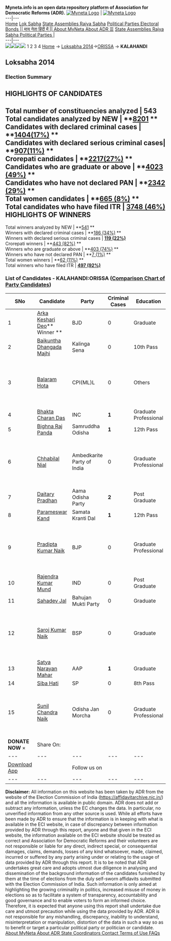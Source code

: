 **Myneta.info is an open data repository platform of Association for Democratic Reforms (ADR).**
[![Myneta Logo](https://www.myneta.info/lib/img/myneta-logo.png)](https://www.myneta.info/) | [![Myneta Logo](https://www.myneta.info/lib/img/adr-logo.png)](https://adrindia.org)  
---|---  
[Home](https://www.myneta.info/) [Lok Sabha](https://www.myneta.info/#ls "Lok Sabha") [ State Assemblies ](https://www.myneta.info/#sa "State Assemblies") [Rajya Sabha](https://www.myneta.info/#rs "Rajya Sabha") [Political Parties ](https://www.myneta.info/party "Political Parties") [ Electoral Bonds ](https://www.myneta.info/electoral_bonds "Electoral Bonds") [ || माय नेता हिंदी में || ](https://translate.google.co.in/translate?prev=hp&hl=en&js=y&u=www.myneta.info&sl=en&tl=hi&history_state0=) [ About MyNeta ](https://adrindia.org/content/about-myneta) [ About ADR ](https://adrindia.org/about-adr/who-we-are) [☰](javascript:void\(0\))
[ State Assemblies ](https://www.myneta.info/#sa "State Assemblies") [ Rajya Sabha ](https://www.myneta.info/#rs "Rajya Sabha") [ Political Parties ](https://www.myneta.info/party "Political Parties")
|   
---|---  
![](https://www.myneta.info/lib/img/banner/banner-1.png)![](https://www.myneta.info/lib/img/banner/banner-2.png)![](https://www.myneta.info/lib/img/banner/banner-3.png)![](https://www.myneta.info/lib/img/banner/banner-4.png)
1  2  3  4 
[Home](https://www.myneta.info/) → [Loksabha 2014](https://www.myneta.info/ls2014/)→[ORISSA](https://www.myneta.info/ls2014/index.php?action=show_constituencies&state_id=18) → **KALAHANDI**
### 
## Loksabha 2014
###  Election Summary 
HIGHLIGHTS OF CANDIDATES  
---  
Total number of constituencies analyzed |  543   
Total candidates analyzed by NEW | **[8201](https://www.myneta.info/ls2014/index.php?action=summary&subAction=candidates_analyzed&sort=candidate#summary) **  
Candidates with declared criminal cases | **[1404(17%)](https://www.myneta.info/ls2014/index.php?action=summary&subAction=crime&sort=candidate#summary) **  
Candidates with declared serious criminal cases| **[907(11%)](https://www.myneta.info/ls2014/index.php?action=summary&subAction=serious_crime&sort=candidate#summary) **  
Crorepati candidates | **[2217(27%)](https://www.myneta.info/ls2014/index.php?action=summary&subAction=crorepati&sort=candidate#summary) **  
Candidates who are graduate or above | **[4023 (49%)](https://www.myneta.info/ls2014/index.php?action=summary&subAction=education&sort=candidate#summary) **  
Candidates who have not declared PAN | **[2342 (29%)](https://www.myneta.info/ls2014/index.php?action=summary&subAction=without_pan&sort=candidate#summary) **  
Total women candidates | **[665 (8%)](https://www.myneta.info/ls2014/index.php?action=summary&subAction=women_candidate&sort=candidate#summary) **  
Total candidates who have filed ITR | [**3748 (46%)**](https://www.myneta.info/ls2014/index.php?action=summary&subAction=filed_itr&sort=candidate#summary)  
HIGHLIGHTS OF WINNERS  
---  
Total winners analyzed by NEW | **[541](https://www.myneta.info/ls2014/index.php?action=summary&subAction=winner_analyzed&sort=candidate#summary) **  
Winners with declared criminal cases | **[186 (34%)](https://www.myneta.info/ls2014/index.php?action=summary&subAction=winner_crime&sort=candidate#summary) **  
Winners with declared serious criminal cases | **[119 (22%)](https://www.myneta.info/ls2014/index.php?action=summary&subAction=winner_serious_crime&sort=candidate#summary)**  
Crorepati winners | **[443 (82%)](https://www.myneta.info/ls2014/index.php?action=summary&subAction=winner_crorepati&sort=candidate#summary) **  
Winners who are graduate or above | **[403 (74%)](https://www.myneta.info/ls2014/index.php?action=summary&subAction=winner_education&sort=candidate#summary) **  
Winners who have not declared PAN | **[7 (1%)](https://www.myneta.info/ls2014/index.php?action=summary&subAction=winner_without_pan&sort=candidate#summary) **  
Total women winners | **[62 (11%)](https://www.myneta.info/ls2014/index.php?action=summary&subAction=winner_women&sort=candidate#summary) **  
Total winners who have filed ITR | [**497 (92%)**](https://www.myneta.info/ls2014/index.php?action=summary&subAction=winner_filed_itr&sort=candidate#summary)  
### List of Candidates - KALAHANDI:ORISSA ([Comparison Chart of Party Candidates](https://www.myneta.info/ls2014/comparisonchart.php?constituency_id=84))
SNo | Candidate| Party| Criminal Cases| Education| Age| Total Assets| Liabilities  
---|---|---|---|---|---|---|---  
1  | [Arka Keshari Deo](https://www.myneta.info/ls2014/candidate.php?candidate_id=815)** Winner ** | BJD | 0 | Graduate| 35 | Rs 6,98,22,063 ~ 6 Crore+ | Rs 8,31,688 ~ 8 Lacs+  
2  | [Baikuntha Dhangada Majhi](https://www.myneta.info/ls2014/candidate.php?candidate_id=223) | Kalinga Sena | 0 | 10th Pass| 58 | Rs 20,000 ~ 20 Thou+ | Rs 0 ~   
3  | [Balaram Hota](https://www.myneta.info/ls2014/candidate.php?candidate_id=1152) | CPI(ML)L | 0 | Others| 30 | ![](https://myneta.info/image_v2.php?myneta_folder=ls2014&candidate_id=1152&col=ta) | ![](https://myneta.info/image_v2.php?myneta_folder=ls2014&candidate_id=1152&col=lia)  
4  | [Bhakta Charan Das](https://www.myneta.info/ls2014/candidate.php?candidate_id=814) | INC | **1** | Graduate Professional| 55 | Rs 1,15,16,583 ~ 1 Crore+ | Rs 38,75,982 ~ 38 Lacs+  
5  | [Bighna Raj Panda](https://www.myneta.info/ls2014/candidate.php?candidate_id=809) | Samruddha Odisha | **1** | 12th Pass| 29 | Rs 7,64,550 ~ 7 Lacs+ | Rs 58,637 ~ 58 Thou+  
6  | [Chhabilal Nial](https://www.myneta.info/ls2014/candidate.php?candidate_id=1153) | Ambedkarite Party of India | 0 | Graduate Professional| 38 | ![](https://myneta.info/image_v2.php?myneta_folder=ls2014&candidate_id=1153&col=ta) | ![](https://myneta.info/image_v2.php?myneta_folder=ls2014&candidate_id=1153&col=lia)  
7  | [Daitary Pradhan](https://www.myneta.info/ls2014/candidate.php?candidate_id=1154) | Aama Odisha Party | **2** | Post Graduate| 58 | Rs 4,77,92,839 ~ 4 Crore+ | Rs 3,67,818 ~ 3 Lacs+  
8  | [Parameswar Kand](https://www.myneta.info/ls2014/candidate.php?candidate_id=810) | Samata Kranti Dal | **1** | 12th Pass| 51 | Rs 22,70,000 ~ 22 Lacs+ | Rs 1,00,000 ~ 1 Lacs+  
9  | [Pradipta Kumar Naik](https://www.myneta.info/ls2014/candidate.php?candidate_id=813) | BJP | 0 | Graduate Professional| 47 | ![](https://myneta.info/image_v2.php?myneta_folder=ls2014&candidate_id=813&col=ta) | ![](https://myneta.info/image_v2.php?myneta_folder=ls2014&candidate_id=813&col=lia)  
10  | [Rajendra Kumar Mund](https://www.myneta.info/ls2014/candidate.php?candidate_id=1155) | IND | 0 | Post Graduate| 0 | Rs 3,22,80,000 ~ 3 Crore+ | Rs 48,000 ~ 48 Thou+  
11  | [Sahadev Jal](https://www.myneta.info/ls2014/candidate.php?candidate_id=1156) | Bahujan Mukti Party | 0 | Graduate| 64 | Rs 11,99,800 ~ 11 Lacs+ | Rs 0 ~   
12  | [Saroj Kumar Naik](https://www.myneta.info/ls2014/candidate.php?candidate_id=1157) | BSP | 0 | Graduate| 42 | ![](https://myneta.info/image_v2.php?myneta_folder=ls2014&candidate_id=1157&col=ta) | ![](https://myneta.info/image_v2.php?myneta_folder=ls2014&candidate_id=1157&col=lia)  
13  | [Satya Narayan Mahar](https://www.myneta.info/ls2014/candidate.php?candidate_id=811) | AAP | **1** | Graduate| 38 | Rs 32,332 ~ 32 Thou+ | Rs 0 ~   
14  | [Siba Hati](https://www.myneta.info/ls2014/candidate.php?candidate_id=1158) | SP | 0 | 8th Pass| 57 | Rs 14,74,000 ~ 14 Lacs+ | Rs 1,00,000 ~ 1 Lacs+  
15  | [Sunil Chandra Naik](https://www.myneta.info/ls2014/candidate.php?candidate_id=812) | Odisha Jan Morcha | 0 | Graduate Professional| 54 | ![](https://myneta.info/image_v2.php?myneta_folder=ls2014&candidate_id=812&col=ta) | ![](https://myneta.info/image_v2.php?myneta_folder=ls2014&candidate_id=812&col=lia)  
|  **DONATE NOW** × |  Share On:  | [](https://api.whatsapp.com/send?text=https%3A%2F%2Fmyneta.info%2Fpunjab2022%2Findex.php%3Faction%3Dshow_constituencies%26state_id%3D19) | [](https://www.facebook.com/sharer/sharer.php?u=https%3A%2F%2Fmyneta.info%2Fpunjab2022%2Findex.php%3Faction%3Dshow_constituencies%26state_id%3D19) | [](https://twitter.com/share?url=https%3A%2F%2Fmyneta.info%2Fpunjab2022%2Findex.php%3Faction%3Dshow_constituencies%26state_id%3D19)  
---|---|---|---|---  
| [ Download App ](https://play.google.com/store/apps/details?id=com.webrosoft.myneta1&pcampaignid=pcampaignidMKT-Other-global-all-co-prtnr-py-PartBadge-Mar2515-1) | [](https://play.google.com/store/apps/details?id=com.webrosoft.myneta1&pcampaignid=pcampaignidMKT-Other-global-all-co-prtnr-py-PartBadge-Mar2515-1) |  Follow us on  | [](https://www.facebook.com/adrindia.org/) | [](https://twitter.com/adrspeaks) | [](https://groups.google.com/g/national-election-watch?hl=en&pli=1) | [](https://www.instagram.com/adrspeaks/) | [](https://www.youtube.com/user/adrspeaks) | [](https://sharechat.com/profile/adrspeaks)  
---|---|---|---|---|---|---|---|---  
**Disclaimer:** All information on this website has been taken by ADR from the website of the Election Commission of India (https://affidavitarchive.nic.in/) and all the information is available in public domain. ADR does not add or subtract any information, unless the EC changes the data. In particular, no unverified information from any other source is used. While all efforts have been made by ADR to ensure that the information is in keeping with what is available in the ECI website, in case of discrepancy between information provided by ADR through this report, anyone and that given in the ECI website, the information available on the ECI website should be treated as correct and Association for Democratic Reforms and their volunteers are not responsible or liable for any direct, indirect special, or consequential damages, claims, demands, losses of any kind whatsoever, made, claimed, incurred or suffered by any party arising under or relating to the usage of data provided by ADR through this report. It is to be noted that ADR undertakes great care and adopts utmost due diligence in analysing and dissemination of the background information of the candidates furnished by them at the time of elections from the duly self-sworn affidavits submitted with the Election Commission of India. Such information is only aimed at highlighting the growing criminality in politics, increased misuse of money in elections so as to facilitate a system of transparency, accountability and good governance and to enable voters to form an informed choice. Therefore, it is expected that anyone using this report shall undertake due care and utmost precaution while using the data provided by ADR. ADR is not responsible for any mishandling, discrepancy, inability to understand, misinterpretation or manipulation, distortion of the data in such a way so as to benefit or target a particular political party or politician or candidate. 
[ About MyNeta ](https://adrindia.org/content/about-myneta) [ About ADR ](https://adrindia.org/about-adr/who-we-are) [ State Coordinators ](https://adrindia.org/about-adr/state-coordinators) [ Contact ](https://adrindia.org/contact-us) [ Terms of Use ](https://adrindia.org/content/adr-terms-use) [ FAQs ](https://adrindia.org/content/faqs)
